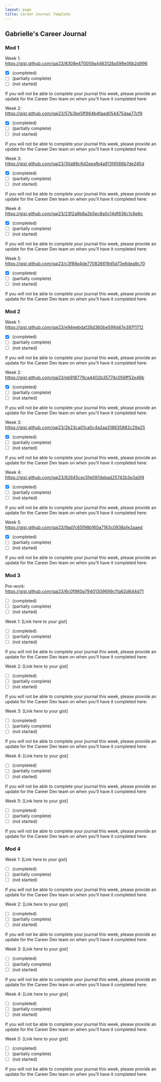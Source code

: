 ```yaml
---
layout: page
title: Career Journal Template
---
```


## Gabrielle's Career Journal

### Mod 1

Week 1: https://gist.github.com/gaj23/8308e470059a4463128a598e06b2d996
- [x] (completed)
- [ ] (partially complete)
- [ ] (not started)

If you will not be able to complete your journal this week, please provide an update for the Career Dev team on when you'll have it completed here:

Week 2: https://gist.github.com/gaj23/57b3be5ff864b4faad054475daa77cf9
- [x] (completed)
- [ ] (partially complete)
- [ ] (not started)

If you will not be able to complete your journal this week, please provide an update for the Career Dev team on when you'll have it completed here:

Week 3: https://gist.github.com/gaj23/30a88c6d2eeafb4a913f4566b7de245d
- [x] (completed)
- [ ] (partially complete)
- [ ] (not started)

If you will not be able to complete your journal this week, please provide an update for the Career Dev team on when you'll have it completed here:

Week 4: https://gist.github.com/gaj23/23f2a9b8a2b5ec8a0c14df836c1c6e6c
- [x] (completed)
- [ ] (partially complete)
- [ ] (not started)

If you will not be able to complete your journal this week, please provide an update for the Career Dev team on when you'll have it completed here:

Week 5: https://gist.github.com/gaj23/c3f89a4de770826619d5d73e6dea9c70
- [x] (completed)
- [ ] (partially complete)
- [ ] (not started)

If you will not be able to complete your journal this week, please provide an update for the Career Dev team on when you'll have it completed here:

### Mod 2

Week 1: https://gist.github.com/gaj23/e94eebdaf26d360be599d47e397f1712
- [x] (completed)
- [ ] (partially complete)
- [ ] (not started)

If you will not be able to complete your journal this week, please provide an update for the Career Dev team on when you'll have it completed here:

Week 2: https://gist.github.com/gaj23/eb918779ca4402b35774c056ff52e46b
- [x] (completed)
- [ ] (partially complete)
- [ ] (not started)

If you will not be able to complete your journal this week, please provide an update for the Career Dev team on when you'll have it completed here:

Week 3: https://gist.github.com/gaj23/2b23ca01ca0c4a2aa318835882c29a25
- [x] (completed)
- [ ] (partially complete)
- [ ] (not started)

If you will not be able to complete your journal this week, please provide an update for the Career Dev team on when you'll have it completed here:

Week 4: https://gist.github.com/gaj23/82845cec5fe097debad25742b3e3a0f4
- [x] (completed)
- [ ] (partially complete)
- [ ] (not started)

If you will not be able to complete your journal this week, please provide an update for the Career Dev team on when you'll have it completed here:

Week 5: https://gist.github.com/gaj23/9ad7c65f98b160a7183c0938a1e2aaed
- [x] (completed)
- [ ] (partially complete)
- [ ] (not started)

If you will not be able to complete your journal this week, please provide an update for the Career Dev team on when you'll have it completed here:

### Mod 3

Pre-work: https://gist.github.com/gaj23/6c0f980a79401309699c11a62d644d71
- [ ] (completed)
- [ ] (partially complete)
- [ ] (not started)

Week 1: [Link here to your gist]
- [ ] (completed)
- [ ] (partially complete)
- [ ] (not started)

If you will not be able to complete your journal this week, please provide an update for the Career Dev team on when you'll have it completed here:

Week 2: [Link here to your gist]
- [ ] (completed)
- [ ] (partially complete)
- [ ] (not started)

If you will not be able to complete your journal this week, please provide an update for the Career Dev team on when you'll have it completed here:

Week 3: [Link here to your gist]
- [ ] (completed)
- [ ] (partially complete)
- [ ] (not started)

If you will not be able to complete your journal this week, please provide an update for the Career Dev team on when you'll have it completed here:

Week 4: [Link here to your gist]
- [ ] (completed)
- [ ] (partially complete)
- [ ] (not started)

If you will not be able to complete your journal this week, please provide an update for the Career Dev team on when you'll have it completed here:

Week 5: [Link here to your gist]
- [ ] (completed)
- [ ] (partially complete)
- [ ] (not started)

If you will not be able to complete your journal this week, please provide an update for the Career Dev team on when you'll have it completed here:

### Mod 4

Week 1: [Link here to your gist]
- [ ] (completed)
- [ ] (partially complete)
- [ ] (not started)

If you will not be able to complete your journal this week, please provide an update for the Career Dev team on when you'll have it completed here:

Week 2: [Link here to your gist]
- [ ] (completed)
- [ ] (partially complete)
- [ ] (not started)

If you will not be able to complete your journal this week, please provide an update for the Career Dev team on when you'll have it completed here:

Week 3: [Link here to your gist]
- [ ] (completed)
- [ ] (partially complete)
- [ ] (not started)

If you will not be able to complete your journal this week, please provide an update for the Career Dev team on when you'll have it completed here:

Week 4: [Link here to your gist]
- [ ] (completed)
- [ ] (partially complete)
- [ ] (not started)

If you will not be able to complete your journal this week, please provide an update for the Career Dev team on when you'll have it completed here:

Week 5: [Link here to your gist]
- [ ] (completed)
- [ ] (partially complete)
- [ ] (not started)

If you will not be able to complete your journal this week, please provide an update for the Career Dev team on when you'll have it completed here:
